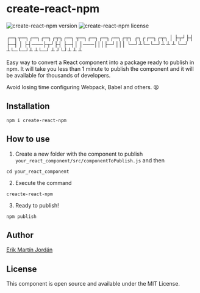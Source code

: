 # create-react-npm

![create-react-npm version](https://img.shields.io/npm/v/create-react-npm)
![create-react-npm license](https://img.shields.io/npm/l/create-react-npm)

┌─┐┬─┐┌─┐┌─┐┌┬┐┌─┐  ┬─┐┌─┐┌─┐┌─┐┌┬┐  ┌┐┌┌─┐┌┬┐
│  ├┬┘├┤ ├─┤ │ ├┤───├┬┘├┤ ├─┤│   │───│││├─┘│││
└─┘┴└─└─┘┴ ┴ ┴ └─┘  ┴└─└─┘┴ ┴└─┘ ┴   ┘└┘┴  ┴ ┴

Easy way to convert a React component into a package ready to publish in npm. It will take you less than 1 minute to publish the component and it will be available for thousands of developers. 

Avoid losing time configuring Webpack, Babel and others. 😫

## Installation

```
npm i create-react-npm
```

## How to use

1. Create a new folder with the component to publish `your_react_component/src/componentToPublish.js` and then

```
cd your_react_component
```

2. Execute the command

```
creacte-react-npm
```

3. Ready to publish!

```
npm publish
```


## Author

[Erik Martín Jordán](https://erikmartinjordan.com)

## License

This component is open source and available under the MIT License.